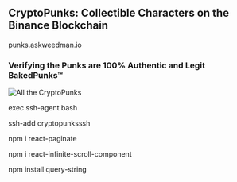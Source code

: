## CryptoPunks: Collectible Characters on the Binance Blockchain

punks.askweedman.io


### Verifying the Punks are 100% Authentic and Legit BakedPunks™

![All the CryptoPunks](/punks.png)


exec ssh-agent bash

ssh-add cryptopunksssh

npm i react-paginate

npm i react-infinite-scroll-component

npm install query-string

